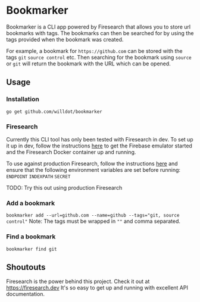 # Bookmarker
Bookmarker is a CLI app powered by Firesearch that allows you to store url bookmarks with tags.
The bookmarks can then be searched for by using the tags provided when the bookmark was created.

For example, a bookmark for `https://github.com` can be stored with the tags `git` `source control` etc. Then searching for the bookmark using `source` or `git` will return the bookmark with the URL which can be opened.

## Usage

### Installation
`go get github.com/willdot/bookmarker`

### Firesearch
Currently this CLI tool has only been tested with Firesearch in dev. To set up it up in dev, follow the instructions [here](https://firesearch.dev/docs/tutorial) to get the Firebase emulator started and the Firesearch Docker container up and running.

To use against production Firesearch, follow the instructions [here](https://firesearch.dev/docs/deploy) and ensure that the following environment variables are set before running:
`ENDPOINT`
`INDEXPATH`
`SECRET`

TODO: Try this out using production Firesearch

### Add a bookmark
`bookmarker add --url=github.com --name=github --tags="git, source control"`
Note: The tags must be wrapped in `""` and comma separated.

### Find a bookmark
`bookmarker find git`

## Shoutouts
Firesearch is the power behind this project. Check it out at https://firesearch.dev It's so easy to get up and running with excellent API documentation.
